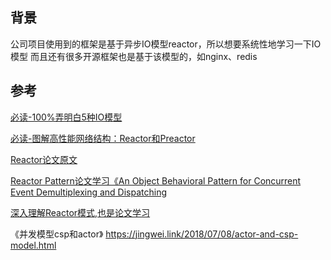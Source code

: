 ## 背景

公司项目使用到的框架是基于异步IO模型reactor，所以想要系统性地学习一下IO模型
而且还有很多开源框架也是基于该模型的，如nginx、redis



## 参考

[必读-100%弄明白5种IO模型](https://zhuanlan.zhihu.com/p/115912936)

[必读-图解高性能网络结构：Reactor和Preactor](https://www.cnblogs.com/xiaolincoding/p/14706824.html)

[Reactor论文原文](chrome-extension://cdonnmffkdaoajfknoeeecmchibpmkmg/assets/pdf/web/viewer.html?file=http%3A%2F%2Fwww.dre.vanderbilt.edu%2F~schmidt%2FPDF%2Freactor-siemens.pdf)

[Reactor Pattern论文学习《An Object Behavioral Pattern for Concurrent Event Demultiplexing and Dispatching](https://zhuanlan.zhihu.com/p/464159297)

[深入理解Reactor模式,也是论文学习](https://www.s0nnet.com/archives/deep-understanding-of-reactor-design-patterns)

《并发模型csp和actor》
	https://jingwei.link/2018/07/08/actor-and-csp-model.html
